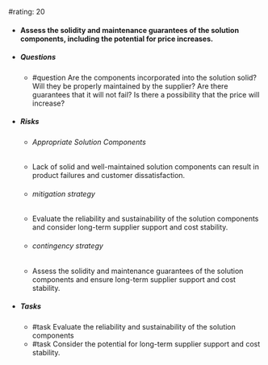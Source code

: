 #rating: 20
- #### Assess the solidity and maintenance guarantees of the solution components, including the potential for price increases.
- ##### Questions
  - #question Are the components incorporated into the solution solid? Will they be properly maintained by the supplier? Are there guarantees that it will not fail? Is there a possibility that the price will increase?
- ##### Risks

  - ###### Appropriate Solution Components
  - Lack of solid and well-maintained solution components can result in product failures and customer dissatisfaction.
  - ###### mitigation strategy
  - Evaluate the reliability and sustainability of the solution components and consider long-term supplier support and cost stability.
  - ###### contingency strategy
  - Assess the solidity and maintenance guarantees of the solution components and ensure long-term supplier support and cost stability.
- ##### Tasks
  - #task Evaluate the reliability and sustainability of the solution components
  - #task  Consider the potential for long-term supplier support and cost stability.


